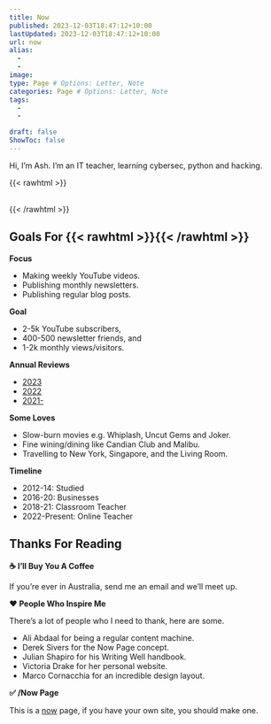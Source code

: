 ```yaml
---
title: Now
published: 2023-12-03T18:47:12+10:00
lastUpdated: 2023-12-03T18:47:12+10:00
url: now
alias:
  - 
  - 
image: 
type: Page # Options: Letter, Note
categories: Page # Options: Letter, Note
tags:
  - 
  - 

draft: false
ShowToc: false
---
```


Hi, I’m Ash. I’m an IT teacher, learning cybersec, python and hacking. 

{{< rawhtml >}}<script src="https://tryhackme.com/badge/247114"></script><br><br><script src="https://apis.google.com/js/platform.js"></script><div class="g-ytsubscribe" data-channelid="UCXsqs_wm5KIYdugoC5kHZrA" data-layout="default" data-theme="dark" data-count="default"></div>{{< /rawhtml >}}

## Goals For {{< rawhtml >}}<script>document.write(new Date().getFullYear())</script>{{< /rawhtml >}}

**Focus**

- Making weekly YouTube videos.
- Publishing monthly newsletters.
- Publishing regular blog posts.

**Goal**

- 2-5k YouTube subscribers,
- 400-500 newsletter friends, and
- 1-2k monthly views/visitors.

<!-- My Software
- [Brain Music $1 Pro](https://go.mrash.co/brain.fm)
- [Managed Web Hosting 20% Off](https://go.mrash.co/cloudways)
- [Cheap Domain Names](https://go.mrash.co/namecheap)
- [Automated Email Marketing](https://go.mrash.co/gist)
- [Blog Autopilot](https://go.mrash.co/lettr)
- [Screenshot & Record Everything](https://go.mrash.co/cloudapp)
- [Google’s Pro Suite](https://go.mrash.co/googlework) -->

<!-- My Hardware
- [Asus Z690M+ MoBo](https://go.mrash.co/Z690M)
- [Cooler Master CPU Cooler](https://go.mrash.co/ML120L)
- [Corsair 2TB M.2 SSD](https://go.mrash.co/MP600)
- [Corsair DDR4 32GB RAM](https://go.mrash.co/CMK32GX)
- [Gigabyte 850W PSU](https://go.mrash.co/GP-AP850GM)
- [Intel i7 12700K CPU](https://go.mrash.co/12700K)
- [Intel WiFi 6 AX210](https://go.mrash.co/AX210)
- [MSI RTX 3070 Ti](https://go.mrash.co/3070Ti)
- [SilverStone Case Fans](https://go.mrash.co/AB120R)
- [Razer Blade i7 Laptop](https://go.mrash.co/RAZRLP2021)
- [Samsung Tab S6 Lite](https://go.mrash.co/s6lite)
- [PRISM+ 34″ QLED Monitor](https://go.mrash.co/XQ340PRO)
- [Samsung 34″ QLED Monitor](https://go.mrash.co/3KUWQHD)
- [Bose QC35 II Headphones](https://go.mrash.co/qc35ii)
- [Corsair Harpoon Mouse](https://go.mrash.co/harpoon)
- [Cooler Master Keyboard](https://go.mrash.co/SK622)
- [Mic Arm](https://go.mrash.co/nmicarm) -->

**Annual Reviews**

- [2023](#)
- [2022](/2022)
- [2021-](/tags/annual-review)

**Some Loves**

- Slow-burn movies e.g. Whiplash, Uncut Gems and Joker.
- Fine wining/dining like Candian Club and Malibu.
- Travelling to New York, Singapore, and the Living Room.
 

**Timeline**

- 2012-14: Studied
- 2016-20: Businesses
- 2018-21: Classroom Teacher
- 2022-Present: Online Teacher

## Thanks For Reading

**☕ I’ll Buy You A Coffee**

If you’re ever in Australia, send me an email and we’ll meet up.

**❤ People Who Inspire Me**

There’s a lot of people who I need to thank, here are some.

- Ali Abdaal for being a regular content machine.
- Derek Sivers for the Now Page concept.
- Julian Shapiro for his Writing Well handbook.
- Victoria Drake for her personal website.
- Marco Cornacchia for an incredible design layout.

**✅ /Now Page**

This is a [now](https://nownownow.com/) page, if you have your own site, you should make one.
